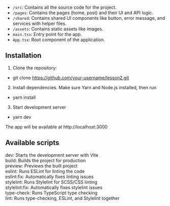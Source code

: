 - `/src`: Contains all the source code for the project.
- `/pages`: Contains the pages (home, post) and their UI and API logic.
- `/shared`: Contains shared UI components like button, error message, and services with helper files.
- `/assets`: Contains static assets like images.
- `main.tsx`: Entry point for the app.
- `App.tsx`: Root component of the application.

## Installation

1. Clone the repository:
- git clone https://github.com/your-username/lesson2.git

2. Install dependencies. Make sure Yarn and Node.js installed, then run
- yarn install

3. Start development server
- yarn dev

The app will be available at http://localhost:3000

## Available scripts

  dev: Starts the development server with Vite  
  build: Builds the project for production  
  preview: Previews the built project  
  eslint: Runs ESLint for linting the code  
  eslint:fix: Automatically fixes linting issues  
  stylelint: Runs Stylelint for SCSS/CSS linting  
  stylelint:fix: Automatically fixes stylelint issues  
  type-check: Runs TypeScript type checking  
  lint: Runs type-checking, ESLint, and Stylelint together  